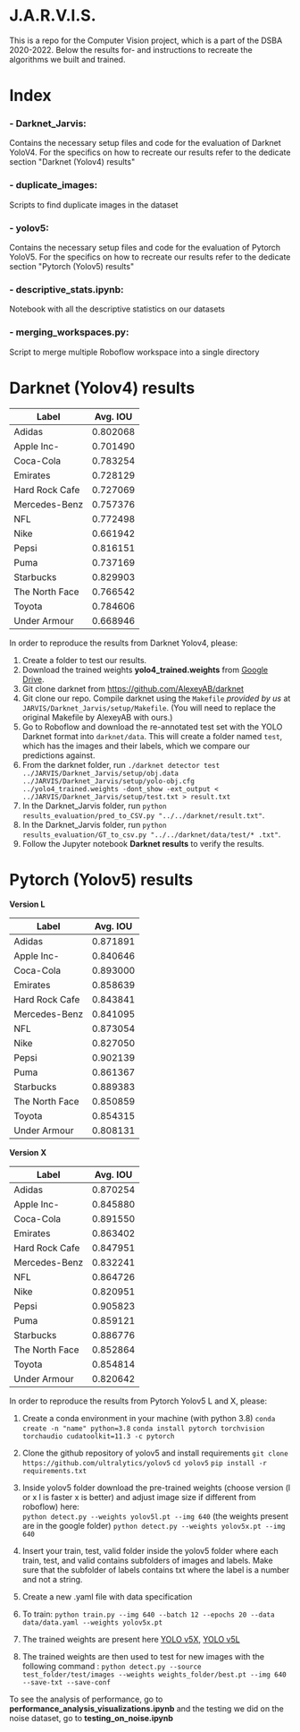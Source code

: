 # J.A.R.V.I.S.
This is a repo for the Computer Vision project, which is a part of the DSBA 2020-2022.
Below the results for- and instructions to recreate the algorithms we built and trained.

# Index

### - Darknet_Jarvis:
Contains the necessary setup files and code for the evaluation of Darknet YoloV4. For the specifics on how to recreate our results refer to the dedicate section "Darknet (Yolov4) results"

### - duplicate_images:
Scripts to find duplicate images in the dataset

### - yolov5:
Contains the necessary setup files and code for the evaluation of Pytorch YoloV5. For the specifics on how to recreate our results refer to the dedicate section "Pytorch (Yolov5) results"

### - descriptive_stats.ipynb:
Notebook with all the descriptive statistics on our datasets

### - merging_workspaces.py:
Script to merge multiple Roboflow workspace into a single directory

# Darknet (Yolov4) results


| Label        | Avg. IOU           |
| ------------- |:-------------:| 
| Adidas     | 0.802068 |
| Apple Inc-     | 0.701490   |  
| Coca-Cola | 0.783254    | 
| Emirates     | 0.728129 |
| Hard Rock Cafe	    | 0.727069      |  
| Mercedes-Benz | 0.757376   | 
| NFL     | 0.772498 |
| Nike    | 0.661942      |  
| Pepsi | 0.816151      | 
| Puma | 0.737169     | 
| Starbucks     | 0.829903 |
| The North Face    | 0.766542    |  
| Toyota | 0.784606      | 
| Under Armour	 | 0.668946      |


In order to reproduce the results from Darknet Yolov4, please:
  1. Create a folder to test our results.
  2. Download the trained weights **yolo4_trained.weights** from [Google Drive](https://drive.google.com/file/d/1j6MNI5Su-lYhSZBVPOB2241G25dII89t/view?usp=sharing).
  3. Git clone darknet from https://github.com/AlexeyAB/darknet
  4. Git clone our repo. Compile darknet using the `Makefile` *provided by us* at `JARVIS/Darknet_Jarvis/setup/Makefile`. (You will need to replace the original Makefile by AlexeyAB with ours.)
  5. Go to Roboflow and download the re-annotated test set with the YOLO Darknet format into `darknet/data`. This will create a folder named `test`, which has the images and their labels, which we compare our predictions against. 
  6. From the darknet folder, run `./darknet detector test ../JARVIS/Darknet_Jarvis/setup/obj.data ../JARVIS/Darknet_Jarvis/setup/yolo-obj.cfg ../yolo4_trained.weights -dont_show -ext_output < ../JARVIS/Darknet_Jarvis/setup/test.txt > result.txt`
  7. In the Darknet_Jarvis folder, run `python results_evaluation/pred_to_CSV.py "../../darknet/result.txt"`.
  8. In the Darknet_Jarvis folder, run `python results_evaluation/GT_to_csv.py "../../darknet/data/test/* .txt"`.
  9. Follow the Jupyter notebook **Darknet results** to verify the results.



# Pytorch (Yolov5) results
**Version L**

| Label        | Avg. IOU           |
| ------------- |:-------------:| 
| Adidas     | 0.871891 |
| Apple Inc-     | 0.840646   |  
| Coca-Cola | 0.893000    | 
| Emirates     | 0.858639 |
| Hard Rock Cafe	    | 0.843841      |  
| Mercedes-Benz | 0.841095   | 
| NFL     | 0.873054 |
| Nike    | 0.827050      |  
| Pepsi |0.902139      | 
| Puma | 0.861367     | 
| Starbucks     | 0.889383|
| The North Face    | 0.850859    |  
| Toyota | 0.854315      | 
| Under Armour	 | 0.808131      |


**Version X**

| Label        | Avg. IOU           |
| ------------- |:-------------:| 
| Adidas     | 0.870254 |
| Apple Inc-     | 0.845880   |  
| Coca-Cola | 0.891550   | 
| Emirates     | 0.863402 |
| Hard Rock Cafe	    | 0.847951      |  
| Mercedes-Benz | 0.832241  | 
| NFL     | 0.864726 |
| Nike    | 0.820951      |  
| Pepsi | 0.905823      | 
| Puma | 0.859121     | 
| Starbucks     | 0.886776 |
| The North Face    | 0.852864    |  
| Toyota | 0.854814      | 
| Under Armour	 | 0.820642      |


In order to reproduce the results from Pytorch Yolov5 L and X, please:
1. Create a conda environment in your machine (with python 3.8)
  `conda create -n "name" python=3.8`
  `conda install pytorch torchvision torchaudio cudatoolkit=11.3 -c pytorch`
2. Clone the github repository of yolov5 and install requirements
  `git clone https://github.com/ultralytics/yolov5`
  `cd yolov5`
  `pip install -r requirements.txt`
3. Inside yolov5 folder download the pre-trained weights (choose version (l or x l is faster x is better) and adjust image size if different from roboflow) here:  
  `python detect.py --weights yolov5l.pt --img 640` (the weights present are in the google folder)
  `python detect.py --weights yolov5x.pt --img 640`
4. Insert your train, test, valid folder inside the yolov5 folder where each train, test, and valid contains subfolders of images and labels. Make sure that the subfolder of labels contains txt where the label is a number and not a string.
5. Create a new .yaml file with data specification
6. To train:
`python train.py --img 640 --batch 12 --epochs 20 --data data/data.yaml --weights yolov5x.pt`

7. The trained weights are present here [YOLO v5X](https://drive.google.com/file/d/1fkev4tWwzn6s1n7gFE_8lfn18LQabHg-/view?usp=sharing), [YOLO v5L](https://drive.google.com/file/d/1Zdo2mm_BsAcmlXuNS0PtMPkju66AmP17/view?usp=sharing)

8. The trained weights are then used to test for new images with the following command :
`python detect.py --source test_folder/test/images --weights weights_folder/best.pt --img 640 --save-txt --save-conf`

To see the analysis of performance, go to **performance_analysis_visualizations.ipynb** and the testing we did on the noise dataset, go to **testing_on_noise.ipynb**
